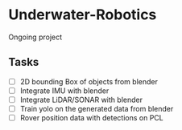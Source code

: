 # Underwater-Robotics
Ongoing project 

## Tasks
- [ ] 2D bounding Box of objects from blender
- [ ] Integrate IMU with blender
- [ ] Integrate LiDAR/SONAR with blender
- [ ] Train yolo on the generated data from blender
- [ ] Rover position data with detections on PCL
